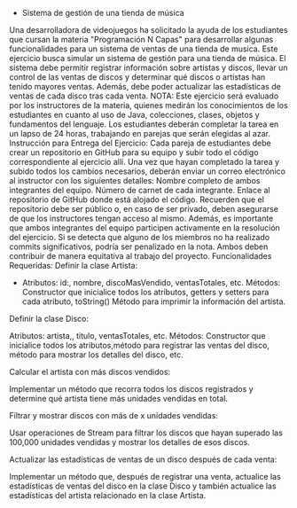 * Sistema de gestión de una tienda de música 

Una desarrolladora de videojuegos ha solicitado la ayuda de los estudiantes que cursan la materia "Programación N Capas" para desarrollar algunas funcionalidades para un sistema de ventas de una tienda de musica. Este ejercicio busca simular un sistema de gestión para una tienda de música. El sistema debe permitir registrar información sobre artistas y discos, llevar un control de las ventas de discos y determinar qué discos o artistas han tenido mayores ventas. Además, debe poder actualizar las estadísticas de ventas de cada disco tras cada venta.
NOTA: Este ejercicio será evaluado por los instructores de la materia, quienes medirán los conocimientos de los estudiantes en cuanto al uso de Java, colecciones, clases, objetos y fundamentos del lenguaje. Los estudiantes deberán completar la tarea en un lapso de 24 horas, trabajando en parejas que serán elegidas al azar.
Instrucción para Entrega del Ejercicio:
Cada pareja de estudiantes debe crear un repositorio en GitHub para su equipo y subir todo el código correspondiente al ejercicio allí. Una vez que hayan completado la tarea y subido todos los cambios necesarios, deberán enviar un correo electrónico al instructor con los siguientes detalles:
Nombre completo de ambos integrantes del equipo.
Número de carnet de cada integrante.
Enlace al repositorio de GitHub donde está alojado el código.
Recuerden que el repositorio debe ser público o, en caso de ser privado, deben asegurarse de que los instructores tengan acceso al mismo. Además, es importante que ambos integrantes del equipo participen activamente en la resolución del ejercicio. Si se detecta que alguno de los miembros no ha realizado commits significativos, podría ser penalizado en la nota. Ambos deben contribuir de manera equitativa al trabajo del proyecto.
Funcionalidades Requeridas:
Definir la clase Artista:

* Atributos: id:, nombre, discoMasVendido, ventasTotales, etc.
Métodos: Constructor que inicialice todos los atributos, getters y setters para cada atributo, toString() Método para imprimir la información del artista.


Definir la clase Disco:


Atributos: artista,, titulo, ventasTotales, etc.
Métodos: Constructor que inicialice todos los atributos,método para registrar las ventas del disco, método para mostrar los detalles del disco, etc.


Calcular el artista con más discos vendidos:


Implementar un método que recorra todos los discos registrados y determine qué artista tiene más unidades vendidas en total.


Filtrar y mostrar discos con más de x unidades vendidas:


Usar operaciones de Stream para filtrar los discos que hayan superado las 100,000 unidades vendidas y mostrar los detalles de esos discos.


Actualizar las estadísticas de ventas de un disco después de cada venta:


Implementar un método que, después de registrar una venta, actualice las estadísticas de ventas del disco en la clase Disco y también actualice las estadísticas del artista relacionado en la clase Artista.
